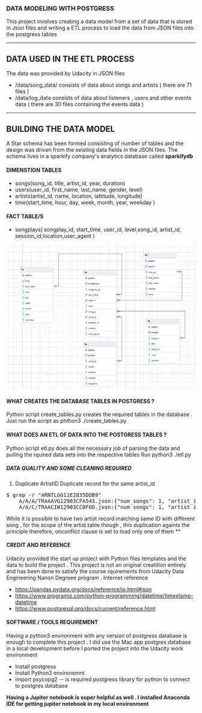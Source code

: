 ### DATA MODELING WITH POSTGRESS 
This project involves creating a data model from a set of data that is stored in Json files  and writing a ETL process to load the data from JSON files into the postgress tables 
***

## DATA USED IN THE ETL PROCESS 
  The data was provided by Udacity in JSON files 

* /data/song_data/ consists of data about songs and artists ( there are 71 files )
* /data/log_data consists of data about listeners , users and other events data ( there are 30 files containing the events data )

***

## BUILDING THE DATA MODEL 
A Star schema has been formed consisting of number of tables  and the design was driven from the existing data fields in the JSON files. 
The schema lives in a sparkify company's analytics database called **sparkifydb**

#### DIMENSTION TABLES 
   * songs(song_id, title, artist_id, year, duration)
   * users(user_id, first_name, last_name, gender, level)
   * artists(artist_id, name, location, lattitude, longitude) 
   * time(start_time, hour, day, week, month, year, weekday )

#### FACT TABLE/S 
  * songplays( songplay_id, start_time, user_id, level,song_id, artist_id, session_id,location,user_agent )

![Optional Text](images/erd.png)


####  WHAT CREATES THE DATABASE TABLES IN POSTGRESS ? 
  Python script create_tables.py creates the required tables in the database . Just run the script as 
    phthon3 ./create_tables.py 

####  WHAT  DOES AN ETL OF DATA INTO THE POSTGRESS TABLES  ? 
  Python script etl.py does all the necessary job of parsing the data and pulling the rquired data sets into the respective tables
  Run python3 ./etl.py 

##### DATA QUALITY AND SOME CLEANING REQUIRED 
1. Duplicate ArtistID 
   Duplicate record for the same artist_id 
<pre>
$ grep -r "ARNTLGG11E2835DDB9"
    A/A/A/TRAAAVG12903CFA543.json:{"num_songs": 1, "artist_id": "ARNTLGG11E2835DDB9", "artist_latitude": null, "artist_longitude": null, "artist_location": "", "artist_name": "Clp", "song_id": "SOUDSGM12AC9618304", "title": "Insatiable (Instrumental Version)", "duration": 266.39628, "year": 0}
    A/A/C/TRAACIW12903CC0F6D.json:{"num_songs": 1, "artist_id": "ARNTLGG11E2835DDB9", "artist_latitude": null, "artist_longitude": null, "artist_location": "", "artist_name": "Clp", "song_id": "SOZQDIU12A58A7BCF6", "title": "Superconfidential", "duration": 338.31138, "year": 0}
</pre>

While it is possible to have two artist record matching same ID with different song , for the scope of the artist table though , this duplication againts the principle 
therefore, onconflict clause is set to load only one of them 
**

  
####  CREDIT AND REFERENCE 
Udacity provided the start up project with Python files templates and the data to build the project .  This project is not an original creatition entirely and has been done to satisfy the course rquirements from Udacity Data Engineering Nanon Degreee program .
Internet reference 
- https://pandas.pydata.org/docs/reference/io.html#json
- https://www.programiz.com/python-programming/datetime/timestamp-datetime
- https://www.postgresql.org/docs/current/reference.html


#### SOFTWARE / TOOLS REQUIREMENT 
  Having a python3 environment with any version of postgress database is enough to complete this project . I did use the Mac app postgres database in a local development before I ported the project into the Udacity work environment 
  - Install postgress 
  - Install Python3 environemnt 
  - import psycopg2 -- is required postgress library for python to connect to postgres database 

  **Having a Jupiter notebook is super helpful as well . I installed Anaconda IDE for getting jupiter notebook in my local environment**

